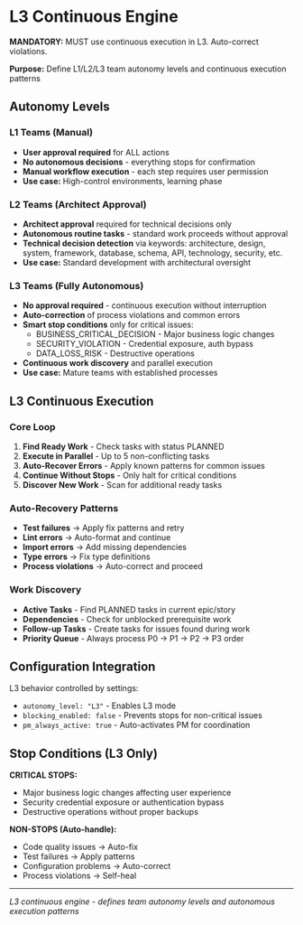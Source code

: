 # L3 Continuous Engine

**MANDATORY:** MUST use continuous execution in L3. Auto-correct violations.

**Purpose:** Define L1/L2/L3 team autonomy levels and continuous execution patterns

## Autonomy Levels

### L1 Teams (Manual)
- **User approval required** for ALL actions
- **No autonomous decisions** - everything stops for confirmation
- **Manual workflow execution** - each step requires user permission
- **Use case:** High-control environments, learning phase

### L2 Teams (Architect Approval)
- **Architect approval** required for technical decisions only
- **Autonomous routine tasks** - standard work proceeds without approval
- **Technical decision detection** via keywords: architecture, design, system, framework, database, schema, API, technology, security, etc.
- **Use case:** Standard development with architectural oversight

### L3 Teams (Fully Autonomous)  
- **No approval required** - continuous execution without interruption
- **Auto-correction** of process violations and common errors
- **Smart stop conditions** only for critical issues:
  - BUSINESS_CRITICAL_DECISION - Major business logic changes
  - SECURITY_VIOLATION - Credential exposure, auth bypass  
  - DATA_LOSS_RISK - Destructive operations
- **Continuous work discovery** and parallel execution
- **Use case:** Mature teams with established processes

## L3 Continuous Execution

### Core Loop
1. **Find Ready Work** - Check tasks with status PLANNED
2. **Execute in Parallel** - Up to 5 non-conflicting tasks
3. **Auto-Recover Errors** - Apply known patterns for common issues
4. **Continue Without Stops** - Only halt for critical conditions
5. **Discover New Work** - Scan for additional ready tasks

### Auto-Recovery Patterns
- **Test failures** → Apply fix patterns and retry
- **Lint errors** → Auto-format and continue
- **Import errors** → Add missing dependencies
- **Type errors** → Fix type definitions
- **Process violations** → Auto-correct and proceed

### Work Discovery
- **Active Tasks** - Find PLANNED tasks in current epic/story
- **Dependencies** - Check for unblocked prerequisite work
- **Follow-up Tasks** - Create tasks for issues found during work
- **Priority Queue** - Always process P0 → P1 → P2 → P3 order

## Configuration Integration

L3 behavior controlled by settings:
- `autonomy_level: "L3"` - Enables L3 mode
- `blocking_enabled: false` - Prevents stops for non-critical issues
- `pm_always_active: true` - Auto-activates PM for coordination

## Stop Conditions (L3 Only)

**CRITICAL STOPS:**
- Major business logic changes affecting user experience
- Security credential exposure or authentication bypass
- Destructive operations without proper backups

**NON-STOPS (Auto-handle):**
- Code quality issues → Auto-fix
- Test failures → Apply patterns  
- Configuration problems → Auto-correct
- Process violations → Self-heal

---
*L3 continuous engine - defines team autonomy levels and autonomous execution patterns*
